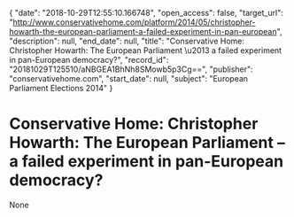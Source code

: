 {
  "date": "2018-10-29T12:55:10.166748", 
  "open_access": false, 
  "target_url": "http://www.conservativehome.com/platform/2014/05/christopher-howarth-the-european-parliament-a-failed-experiment-in-pan-european", 
  "description": null, 
  "end_date": null, 
  "title": "Conservative Home: Christopher Howarth: The European Parliament \u2013 a failed experiment in pan-European democracy?", 
  "record_id": "20181029T125510/aNBGEA1BhNh8SMowb5p3Cg==", 
  "publisher": "conservativehome.com", 
  "start_date": null, 
  "subject": "European Parliament Elections 2014"
}

# Conservative Home: Christopher Howarth: The European Parliament – a failed experiment in pan-European democracy?

None